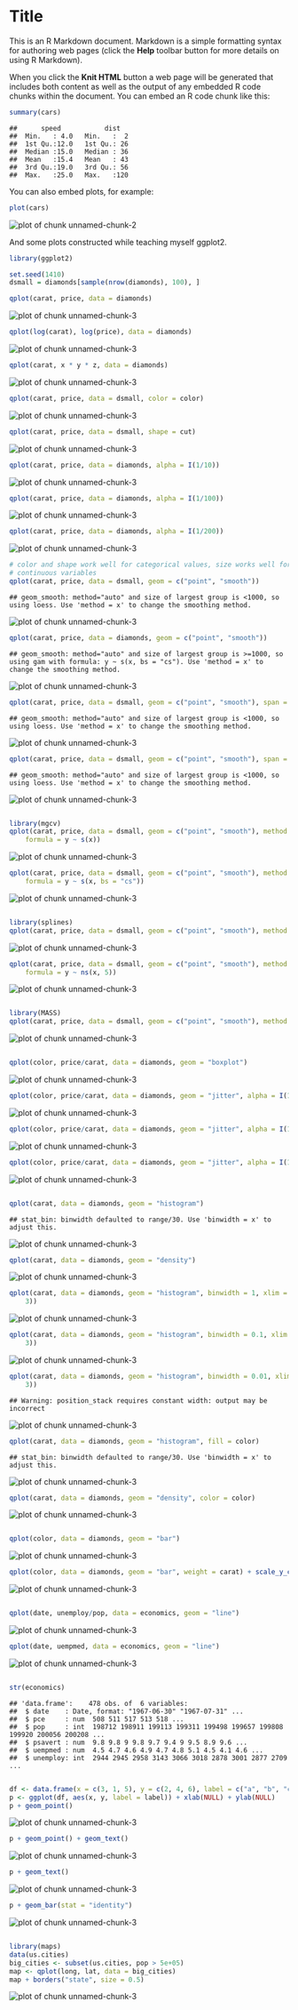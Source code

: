 Title
========================================================

This is an R Markdown document. Markdown is a simple formatting syntax for authoring web pages (click the **Help** toolbar button for more details on using R Markdown).

When you click the **Knit HTML** button a web page will be generated that includes both content as well as the output of any embedded R code chunks within the document. You can embed an R code chunk like this:


```r
summary(cars)
```

```
##      speed           dist    
##  Min.   : 4.0   Min.   :  2  
##  1st Qu.:12.0   1st Qu.: 26  
##  Median :15.0   Median : 36  
##  Mean   :15.4   Mean   : 43  
##  3rd Qu.:19.0   3rd Qu.: 56  
##  Max.   :25.0   Max.   :120
```


You can also embed plots, for example:


```r
plot(cars)
```

![plot of chunk unnamed-chunk-2](figure/unnamed-chunk-2.png) 


And some plots constructed while teaching myself ggplot2.


```r
library(ggplot2)

set.seed(1410)
dsmall = diamonds[sample(nrow(diamonds), 100), ]

qplot(carat, price, data = diamonds)
```

![plot of chunk unnamed-chunk-3](figure/unnamed-chunk-31.png) 

```r
qplot(log(carat), log(price), data = diamonds)
```

![plot of chunk unnamed-chunk-3](figure/unnamed-chunk-32.png) 

```r
qplot(carat, x * y * z, data = diamonds)
```

![plot of chunk unnamed-chunk-3](figure/unnamed-chunk-33.png) 

```r
qplot(carat, price, data = dsmall, color = color)
```

![plot of chunk unnamed-chunk-3](figure/unnamed-chunk-34.png) 

```r
qplot(carat, price, data = dsmall, shape = cut)
```

![plot of chunk unnamed-chunk-3](figure/unnamed-chunk-35.png) 

```r
qplot(carat, price, data = diamonds, alpha = I(1/10))
```

![plot of chunk unnamed-chunk-3](figure/unnamed-chunk-36.png) 

```r
qplot(carat, price, data = diamonds, alpha = I(1/100))
```

![plot of chunk unnamed-chunk-3](figure/unnamed-chunk-37.png) 

```r
qplot(carat, price, data = diamonds, alpha = I(1/200))
```

![plot of chunk unnamed-chunk-3](figure/unnamed-chunk-38.png) 

```r
# color and shape work well for categorical values, size works well for
# continuous variables
qplot(carat, price, data = dsmall, geom = c("point", "smooth"))
```

```
## geom_smooth: method="auto" and size of largest group is <1000, so using loess. Use 'method = x' to change the smoothing method.
```

![plot of chunk unnamed-chunk-3](figure/unnamed-chunk-39.png) 

```r
qplot(carat, price, data = diamonds, geom = c("point", "smooth"))
```

```
## geom_smooth: method="auto" and size of largest group is >=1000, so using gam with formula: y ~ s(x, bs = "cs"). Use 'method = x' to change the smoothing method.
```

![plot of chunk unnamed-chunk-3](figure/unnamed-chunk-310.png) 

```r
qplot(carat, price, data = dsmall, geom = c("point", "smooth"), span = 0.2)
```

```
## geom_smooth: method="auto" and size of largest group is <1000, so using loess. Use 'method = x' to change the smoothing method.
```

![plot of chunk unnamed-chunk-3](figure/unnamed-chunk-311.png) 

```r
qplot(carat, price, data = dsmall, geom = c("point", "smooth"), span = 1)
```

```
## geom_smooth: method="auto" and size of largest group is <1000, so using loess. Use 'method = x' to change the smoothing method.
```

![plot of chunk unnamed-chunk-3](figure/unnamed-chunk-312.png) 

```r

library(mgcv)
qplot(carat, price, data = dsmall, geom = c("point", "smooth"), method = "gam", 
    formula = y ~ s(x))
```

![plot of chunk unnamed-chunk-3](figure/unnamed-chunk-313.png) 

```r
qplot(carat, price, data = dsmall, geom = c("point", "smooth"), method = "gam", 
    formula = y ~ s(x, bs = "cs"))
```

![plot of chunk unnamed-chunk-3](figure/unnamed-chunk-314.png) 

```r

library(splines)
qplot(carat, price, data = dsmall, geom = c("point", "smooth"), method = "lm")
```

![plot of chunk unnamed-chunk-3](figure/unnamed-chunk-315.png) 

```r
qplot(carat, price, data = dsmall, geom = c("point", "smooth"), method = "lm", 
    formula = y ~ ns(x, 5))
```

![plot of chunk unnamed-chunk-3](figure/unnamed-chunk-316.png) 

```r

library(MASS)
qplot(carat, price, data = dsmall, geom = c("point", "smooth"), method = "rlm")
```

![plot of chunk unnamed-chunk-3](figure/unnamed-chunk-317.png) 

```r

qplot(color, price/carat, data = diamonds, geom = "boxplot")
```

![plot of chunk unnamed-chunk-3](figure/unnamed-chunk-318.png) 

```r
qplot(color, price/carat, data = diamonds, geom = "jitter", alpha = I(1/5))
```

![plot of chunk unnamed-chunk-3](figure/unnamed-chunk-319.png) 

```r
qplot(color, price/carat, data = diamonds, geom = "jitter", alpha = I(1/50))
```

![plot of chunk unnamed-chunk-3](figure/unnamed-chunk-320.png) 

```r
qplot(color, price/carat, data = diamonds, geom = "jitter", alpha = I(1/200))
```

![plot of chunk unnamed-chunk-3](figure/unnamed-chunk-321.png) 

```r

qplot(carat, data = diamonds, geom = "histogram")
```

```
## stat_bin: binwidth defaulted to range/30. Use 'binwidth = x' to adjust this.
```

![plot of chunk unnamed-chunk-3](figure/unnamed-chunk-322.png) 

```r
qplot(carat, data = diamonds, geom = "density")
```

![plot of chunk unnamed-chunk-3](figure/unnamed-chunk-323.png) 

```r
qplot(carat, data = diamonds, geom = "histogram", binwidth = 1, xlim = c(0, 
    3))
```

![plot of chunk unnamed-chunk-3](figure/unnamed-chunk-324.png) 

```r
qplot(carat, data = diamonds, geom = "histogram", binwidth = 0.1, xlim = c(0, 
    3))
```

![plot of chunk unnamed-chunk-3](figure/unnamed-chunk-325.png) 

```r
qplot(carat, data = diamonds, geom = "histogram", binwidth = 0.01, xlim = c(0, 
    3))
```

```
## Warning: position_stack requires constant width: output may be incorrect
```

![plot of chunk unnamed-chunk-3](figure/unnamed-chunk-326.png) 

```r
qplot(carat, data = diamonds, geom = "histogram", fill = color)
```

```
## stat_bin: binwidth defaulted to range/30. Use 'binwidth = x' to adjust this.
```

![plot of chunk unnamed-chunk-3](figure/unnamed-chunk-327.png) 

```r
qplot(carat, data = diamonds, geom = "density", color = color)
```

![plot of chunk unnamed-chunk-3](figure/unnamed-chunk-328.png) 

```r

qplot(color, data = diamonds, geom = "bar")
```

![plot of chunk unnamed-chunk-3](figure/unnamed-chunk-329.png) 

```r
qplot(color, data = diamonds, geom = "bar", weight = carat) + scale_y_continuous("carat")
```

![plot of chunk unnamed-chunk-3](figure/unnamed-chunk-330.png) 

```r

qplot(date, unemploy/pop, data = economics, geom = "line")
```

![plot of chunk unnamed-chunk-3](figure/unnamed-chunk-331.png) 

```r
qplot(date, uempmed, data = economics, geom = "line")
```

![plot of chunk unnamed-chunk-3](figure/unnamed-chunk-332.png) 

```r

str(economics)
```

```
## 'data.frame':	478 obs. of  6 variables:
##  $ date    : Date, format: "1967-06-30" "1967-07-31" ...
##  $ pce     : num  508 511 517 513 518 ...
##  $ pop     : int  198712 198911 199113 199311 199498 199657 199808 199920 200056 200208 ...
##  $ psavert : num  9.8 9.8 9 9.8 9.7 9.4 9 9.5 8.9 9.6 ...
##  $ uempmed : num  4.5 4.7 4.6 4.9 4.7 4.8 5.1 4.5 4.1 4.6 ...
##  $ unemploy: int  2944 2945 2958 3143 3066 3018 2878 3001 2877 2709 ...
```

```r

df <- data.frame(x = c(3, 1, 5), y = c(2, 4, 6), label = c("a", "b", "c"))
p <- ggplot(df, aes(x, y, label = label)) + xlab(NULL) + ylab(NULL)
p + geom_point()
```

![plot of chunk unnamed-chunk-3](figure/unnamed-chunk-333.png) 

```r
p + geom_point() + geom_text()
```

![plot of chunk unnamed-chunk-3](figure/unnamed-chunk-334.png) 

```r
p + geom_text()
```

![plot of chunk unnamed-chunk-3](figure/unnamed-chunk-335.png) 

```r
p + geom_bar(stat = "identity")
```

![plot of chunk unnamed-chunk-3](figure/unnamed-chunk-336.png) 

```r

library(maps)
data(us.cities)
big_cities <- subset(us.cities, pop > 5e+05)
map <- qplot(long, lat, data = big_cities)
map + borders("state", size = 0.5)
```

![plot of chunk unnamed-chunk-3](figure/unnamed-chunk-337.png) 

